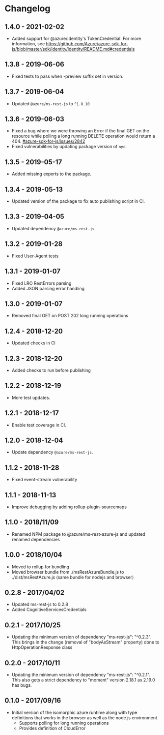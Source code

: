 # Changelog

## 1.4.0 - 2021-02-02
- Added support for @azure/identity's TokenCredential. For more information, see https://github.com/Azure/azure-sdk-for-js/blob/master/sdk/identity/identity/README.md#credentials

## 1.3.8 - 2019-06-06
- Fixed tests to pass when -preview suffix set in version.

## 1.3.7 - 2019-06-04
- Updated `@azure/ms-rest-js` to `^1.8.10`

## 1.3.6 - 2019-06-03
- Fixed a bug where we were throwing an Error if the final GET on the resource while polling a long running DELETE operation would return a 404. [#azure-sdk-for-js/issues/2842](https://github.com/Azure/azure-sdk-for-js/issues/2842)
- Fixed vulnerabilities by updating package version of `nyc`.

## 1.3.5 - 2019-05-17
- Added missing exports to the package.

## 1.3.4 - 2019-05-13
- Updated version of the package to fix auto publishing script in CI.

## 1.3.3 - 2019-04-05
- Updated dependency `@azure/ms-rest-js`.

## 1.3.2 - 2019-01-28
- Fixed User-Agent tests

## 1.3.1 - 2019-01-07
- Fixed LRO RestErrors parsing
- Added JSON parsing error handling

## 1.3.0 - 2019-01-07
- Removed final GET on POST 202 long running operations

## 1.2.4 - 2018-12-20
- Updated checks in CI

## 1.2.3 - 2018-12-20
- Added checks to run before publishing

## 1.2.2 - 2018-12-19
- More test updates.

## 1.2.1 - 2018-12-17
- Enable test coverage in CI.

## 1.2.0 - 2018-12-04
- Update dependency `@azure/ms-rest-js`.

## 1.1.2 - 2018-11-28
- Fixed event-stream vulnerability

## 1.1.1 - 2018-11-13

- Improve debugging by adding rollup-plugin-sourcemaps

## 1.1.0 - 2018/11/09

- Renamed NPM package to @azure/ms-rest-azure-js and updated renamed dependencies

## 1.0.0 - 2018/10/04

- Moved to rollup for bundling
- Moved browser bundle from ./msRestAzureBundle.js to ./dist/msRestAzure.js (same bundle for nodejs and browser)

## 0.2.8 - 2017/04/02

- Updated ms-rest-js to 0.2.8
- Added CognitiveServicesCredentials

## 0.2.1 - 2017/10/25

- Updating the minimum version of dependency "ms-rest-js": "^0.2.3". This brings in the change (removal of "bodyAsStream" property) done to HttpOperationResponse class

## 0.2.0 - 2017/10/11

- Updating the minimum version of dependency "ms-rest-js": "^0.2.1". This also gets a strict dependency to "moment" version 2.18.1 as 2.19.0 has bugs.

## 0.1.0 - 2017/09/16

- Initial version of the isomorphic azure runtime along with type definitions that works in the browser as well as the node.js environment
  - Supports polling for long running operations
  - Provides definition of CloudError